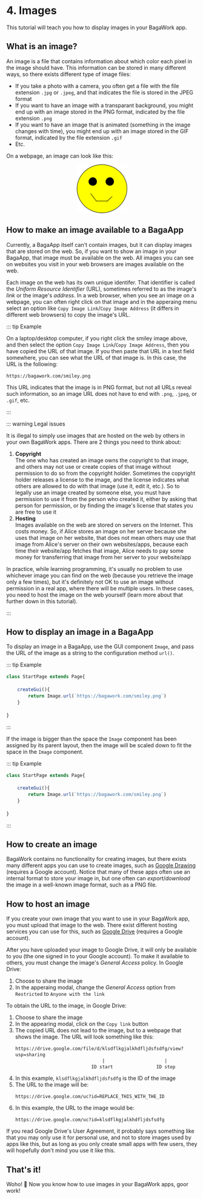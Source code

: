 <script>
	import ViewApp from '$lib/ViewApp.svelte'
</script>

# 4. Images
This tutorial will teach you how to display images in your BagaWork app.




## What is an image?
An image is a file that contains information about which color each pixel in the image should have. This information can be stored in many different ways, so there exists different type of image files:

* If you take a photo with a camera, you often get a file with the file extension `.jpg` or `.jpeg`, and that indicates the file is stored in the JPEG format
* If you want to have an image with a transparant background, you might end up with an image stored in the PNG format, indicated by the file extension `.png`
* If you want to have an image that is animated (something in the image changes with time), you might end up with an image stored in the GIF format, indicated by the file extension `.gif`
* Etc.

On a webpage, an image can look like this:

<p style="text-align: center;">
	<img src="/smiley.png" alt="Example of an image." title="Example of an image">
</p>



## How to make an image available to a BagaApp
Currently, a BagaApp itself can't contain images, but it can display images that are stored on the web. So, if you want to show an image in your BagaApp, that image must be available on the web. All images you can see on websites you visit in your web browsers are images available on the web.

Each image on the web has its own unique identifer. That identifier is called the *Uniform Resource Identifier* (URL), sometimes referred to as the image's *link* or the image's *address*. In a web browser, when you see an image on a webpage, you can often right click on that image and in the apperaing menu select an option like `Copy Image Link`/`Copy Image Address` (it differs in different web browsers) to copy the image's URL.

::: tip Example

On a laptop/desktop computer, if you right click the smiley image above, and then select the option `Copy Image Link`/`Copy Image Address`, then you have copied the URL of that image. If you then paste that URL in a text field somewhere, you can see what the URL of that image is. In this case, the URL is the following:

```
https://bagawork.com/smiley.png
```

This URL indicates that the image is in PNG format, but not all URLs reveal such information, so an image URL does not have to end with `.png`, `.jpeg`, or `.gif`, etc.

:::

::: warning Legal issues

It is illegal to simply use images that are hosted on the web by others in your own BagaWork apps. There are 2 things you need to think about:

1. **Copyright**\
The one who has created an image owns the copyright to that image, and others may not use or create copies of that image without permission to do so from the copyright holder. Sometimes the copyright holder releases a license to the image, and the license indicates what others are allowed to do with that image (use it, edit it, etc.). So to legally use an image created by someone else, you must have permission to use it from the person who created it, either by asking that person for permission, or by finding the image's license that states you are free to use it
2. **Hosting**\
Images available on the web are stored on servers on the Internet. This costs money. So, if Alice stores an image on her server because she uses that image on her website, that does not mean others may use that image from Alice's server on their own websites/apps, because each time their website/app fetches that image, Alice needs to pay some money for transferring that image from her server to your website/app

In practice, while learning programming, it's usually no problem to use whichever image you can find on the web (because you retrieve the image only a few times), but it's definitely not OK to use an image without permission in a real app, where there will be multiple users. In these cases, you need to host the image on the web yourself (learn more about that further down in this tutorial).

:::





## How to display an image in a BagaApp
To display an image in a BagaApp, use the GUI component `Image`, and pass the URL of the image as a string to the configuration method `url()`.

::: tip Example

```js baga-show-editor-code
class StartPage extends Page{
	
	createGui(){
		return Image.url(`https://bagawork.com/smiley.png`)
	}
	
}
```

:::

If the image is bigger than the space the `Image` component has been assigned by its parent layout, then the image will be scaled down to fit the space in the `Image` component.

::: tip Example

```js baga-show-editor-code
class StartPage extends Page{
	
	createGui(){
		return Image.url(`https://bagawork.com/smiley.png`)
	}
	
}
```

:::




## How to create an image
BagaWork contains no functionality for creating images, but there exists many different apps you can use to create images, such as [Google Drawing](https://docs.google.com/drawings) (requires a Google account). Notice that many of these apps often use an internal format to store your image in, but one often can *export*/*download* the image in a well-known image format, such as a PNG file.




## How to host an image
If you create your own image that you want to use in your BagaWork app, you must upload that image to the web. There exist different hosting services you can use for this, such as [Google Drive](https://google.com/drive) (requires a Google account).

After you have uploaded your image to Google Drive, it will only be available to you (the one signed in to your Google account). To make it available to others, you must change the image's *General Access* policy. In Google Drive:

1. Choose to share the image
2. In the apperaing modal, change the *General Access* option from `Restricted` to `Anyone with the link`

To obtain the URL to the image, in Google Drive:

1. Choose to share the image
2. In the appearing modal, click on the `Copy link` button
3. The copied URL does not lead to the image, but to a webpage that shows the image. The URL will look something like this:
	```
	https://drive.google.com/file/d/klsdflkgjalkhdfljdsfsdfg/view?usp=sharing
	                                |                      |
	                            ID start                ID stop
	```
4. In this example, `klsdflkgjalkhdfljdsfsdfg` is the ID of the image
5. The URL to the image will be:
	```
	https://drive.google.com/uc?id=REPLACE_THIS_WITH_THE_ID
	```
6. In this example, the URL to the image would be:
	```
	https://drive.google.com/uc?id=klsdflkgjalkhdfljdsfsdfg
	```

If you read Google Drive's User Agreement, it probably says something like that you may only use it for personal use, and not to store images used by apps like this, but as long as you only create small apps with few users, they will hopefully don't mind you use it like this.


## That's it!
Woho! 🥳 Now you know how to use images in your BagaWork apps, goor work!
